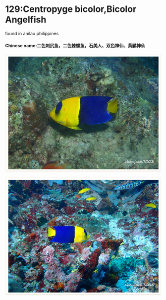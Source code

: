 # 129:Centropyge bicolor,Bicolor Angelfish

found in anilao philippines

#### Chinese name:二色刺尻鱼，二色棘蝶鱼，石美人、双色神仙、黄鹂神仙

![](../../.gitbook/assets/centropyge-bicolor.jpg)

![](../../.gitbook/assets/centropyge-bicolor2.jpg)

